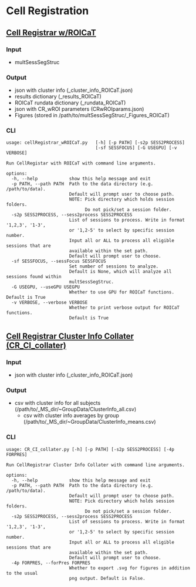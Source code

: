# Cell Registration

## [Cell Registrar w/ROICaT](https://github.com/thicclatka/CLAH_IA/blob/main/CLAH_ImageAnalysis/registration/cellRegistrar_wROICaT.py)

### Input

- multSessSegStruc

### Output

- json with cluster info (\_cluster_info_ROICaT.json)
- results dictionary (\_results_ROICaT)
- ROICaT rundata dictionary (\_rundata_ROICaT)
- json with CR_wROI parameters (CRwROIparams.json)
- Figures (stored in /path/to/multSessSegStruc/\_Figures_ROICaT)

### CLI

```console
usage: cellRegistrar_wROICaT.py   [-h] [-p PATH] [-s2p SESS2PROCESS]
                                  [-sf SESSFOCUS] [-G USEGPU] [-v VERBOSE]

Run CellRegistar with ROICaT with command line arguments.

options:
  -h, --help            show this help message and exit
  -p PATH, --path PATH  Path to the data directory (e.g. /path/to/data).
                        Default will prompt user to choose path.
                        NOTE: Pick directory which holds session folders.
                              Do not pick/set a session folder.
  -s2p SESS2PROCESS, --sess2process SESS2PROCESS
                        List of sessions to process. Write in format '1,2,3', '1-3',
                        or '1,2-5' to select by specific session number.
                        Input all or ALL to process all eligible sessions that are
                        available within the set path.
                        Default will prompt user to choose.
  -sf SESSFOCUS, --sessFocus SESSFOCUS
                        Set number of sessions to analyze.
                        Default is None, which will analyze all sessions found within
                        multSessSegStruc.
  -G USEGPU, --useGPU USEGPU
                        Whether to use GPU for ROICaT functions. Default is True
  -v VERBOSE, --verbose VERBOSE
                        Whether to print verbose output for ROICaT functions.
                        Default is True
```

## [Cell Registrar Cluster Info Collater (CR_CI_collater)](https://github.com/thicclatka/CLAH_IA/blob/main/CLAH_ImageAnalysis/registration/CR_CI_collater.py)

### Input

- json with cluster info (\_cluster_info_ROICaT.json)

### Output

- csv with cluster info for all subjects (/path/to/\_MS_dir/~GroupData/ClusterInfo_all.csv)
  - csv with cluster info averages by group (/path/to/\_MS_dir/~GroupData/ClusterInfo_means.csv)

### CLI

```console
usage: CR_CI_collater.py [-h] [-p PATH] [-s2p SESS2PROCESS] [-4p FORPRES]

Run CellRegistrar Cluster Info Collater with command line arguments.

options:
  -h, --help            show this help message and exit
  -p PATH, --path PATH  Path to the data directory (e.g. /path/to/data).
                        Default will prompt user to choose path.
                        NOTE: Pick directory which holds session folders.
                              Do not pick/set a session folder.
  -s2p SESS2PROCESS, --sess2process SESS2PROCESS
                        List of sessions to process. Write in format '1,2,3', '1-3',
                        or '1,2-5' to select by specific session number.
                        Input all or ALL to process all eligible sessions that are
                        available within the set path.
                        Default will prompt user to choose.
  -4p FORPRES, --forPres FORPRES
                        Whether to export .svg for figures in addition to the usual
                        png output. Default is False.
